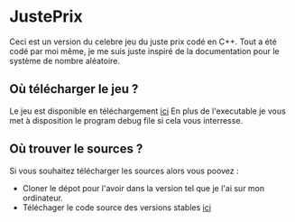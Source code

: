 # JustePrix
Ceci est un version du celebre jeu du juste prix codé en C++. Tout a été codé par moi même, je me suis juste inspiré de la documentation pour le système de nombre aléatoire.

## Où télécharger le jeu ?
Le jeu est disponible en téléchargement [ici](https://github.com/OrdiPJ/JustePrix/releases "Télécharger le jeu")
En plus de l'executable je vous met à disposition le program debug file si cela vous interresse.

## Où trouver le sources ?
Si vous souhaitez télécharger les sources alors vous poovez :
* Cloner le dépot pour l'avoir dans la version tel que je l'ai sur mon ordinateur.
* Téléchager le code source des versions stables [ici](https://github.com/OrdiPJ/JustePrix/releases "Télécharger le code source des versions stables")
